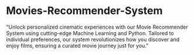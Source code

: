 # Movies-Recommender-System
"Unlock personalized cinematic experiences with our Movie Recommender System using cutting-edge Machine Learning and Python. Tailored to individual preferences, our system revolutionizes how you discover and enjoy films, ensuring a curated movie journey just for you."
